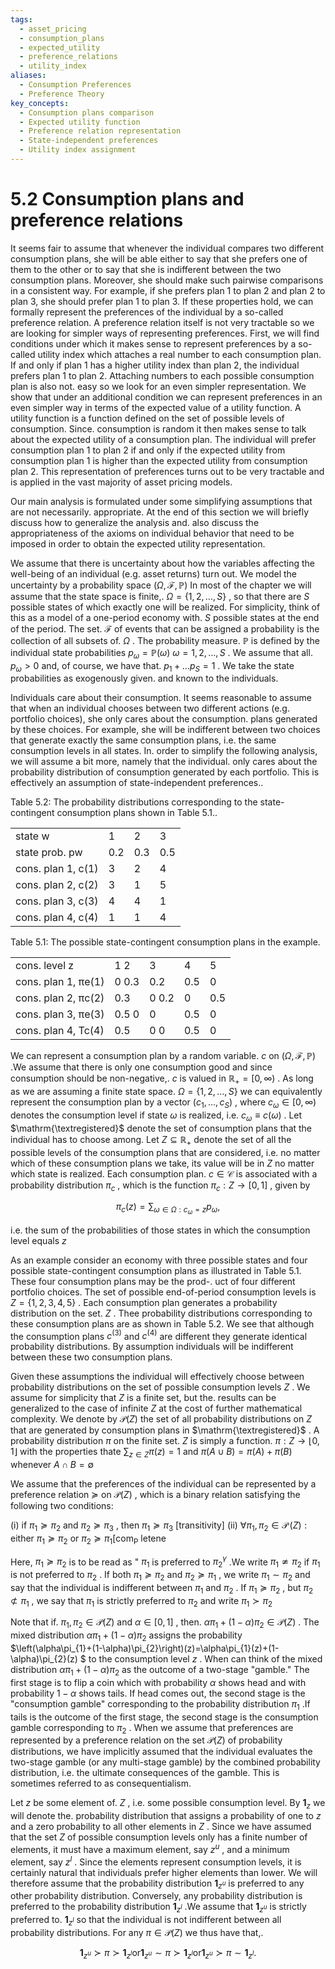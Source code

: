 ```yaml
---
tags:
  - asset_pricing
  - consumption_plans
  - expected_utility
  - preference_relations
  - utility_index
aliases:
  - Consumption Preferences
  - Preference Theory
key_concepts:
  - Consumption plans comparison
  - Expected utility function
  - Preference relation representation
  - State-independent preferences
  - Utility index assignment
---
```


# 5.2 Consumption plans and preference relations  

It seems fair to assume that whenever the individual compares two different consumption plans, she will be able either to say that she prefers one of them to the other or to say that she is indifferent between the two consumption plans. Moreover, she should make such pairwise comparisons in a consistent way. For example, if she prefers plan 1 to plan 2 and plan 2 to plan 3, she should prefer plan 1 to plan 3. If these properties hold, we can formally represent the preferences of the individual by a so-called preference relation. A preference relation itself is not very tractable so we are looking for simpler ways of representing preferences. First, we will find conditions under which it makes sense to represent preferences by a so-called utility index which attaches a real number to each consumption plan. If and only if plan 1 has a higher utility index than plan 2, the individual prefers plan 1 to plan 2. Attaching numbers to each possible consumption plan is also not. easy so we look for an even simpler representation. We show that under an additional condition we can represent preferences in an even simpler way in terms of the expected value of a utility function. A utility function is a function defined on the set of possible levels of consumption. Since. consumption is random it then makes sense to talk about the expected utility of a consumption plan. The individual will prefer consumption plan 1 to plan 2 if and only if the expected utility from consumption plan 1 is higher than the expected utility from consumption plan 2. This representation of preferences turns out to be very tractable and is applied in the vast majority of asset pricing models.  

Our main analysis is formulated under some simplifying assumptions that are not necessarily. appropriate. At the end of this section we will briefly discuss how to generalize the analysis and. also discuss the appropriateness of the axioms on individual behavior that need to be imposed in order to obtain the expected utility representation.  

We assume that there is uncertainty about how the variables affecting the well-being of an individual (e.g. asset returns) turn out. We model the uncertainty by a probability space $\left(\Omega,\mathcal{F},\mathbb{P}\right)$ In most of the chapter we will assume that the state space is finite,. $\Omega=\{1,2,\dots,S\}$ , so that there are $S$ possible states of which exactly one will be realized. For simplicity, think of this as a model of a one-period economy with. $S$ possible states at the end of the period. The set. $\mathcal{F}$ of events that can be assigned a probability is the collection of all subsets of. $\Omega$ . The probability measure. $\mathbb{P}$ is defined by the individual state probabilities $p_{\omega}=\mathbb{P}(\omega)$ $\omega=1,2,\ldots,S$ . We assume that all. $p_{\omega}>0$ and, of course, we have that. $p_{1}+\ldots p_{S}=1$ . We take the state probabilities as exogenously given. and known to the individuals.  

Individuals care about their consumption. It seems reasonable to assume that when an individual chooses between two different actions (e.g. portfolio choices), she only cares about the consumption. plans generated by these choices. For example, she will be indifferent between two choices that generate exactly the same consumption plans, i.e. the same consumption levels in all states. In. order to simplify the following analysis, we will assume a bit more, namely that the individual. only cares about the probability distribution of consumption generated by each portfolio. This is effectively an assumption of state-independent preferences..  

Table 5.2: The probability distributions corresponding to the state-contingent consumption plans shown in Table 5.1..   


<html><body><table><tr><td>state w</td><td>1</td><td>2</td><td>3</td></tr><tr><td>state prob. pw</td><td>0.2</td><td>0.3</td><td>0.5</td></tr><tr><td>cons. plan 1, c(1)</td><td>3</td><td>2</td><td>4</td></tr><tr><td>cons. plan 2, c(2)</td><td>3</td><td>1</td><td>5</td></tr><tr><td>cons. plan 3, c(3)</td><td>4</td><td>4</td><td>1</td></tr><tr><td>cons. plan 4, c(4)</td><td>1</td><td>1</td><td>4</td></tr></table></body></html>  

Table 5.1: The possible state-contingent consumption plans in the example.   


<html><body><table><tr><td>cons. level z</td><td>1 2</td><td>3</td><td>4</td><td>5</td></tr><tr><td>cons. plan 1, πe(1)</td><td>0 0.3</td><td>0.2</td><td>0.5</td><td>0</td></tr><tr><td>cons. plan 2, πc(2)</td><td>0.3</td><td>0 0.2</td><td>0</td><td>0.5</td></tr><tr><td>cons. plan 3, πe(3)</td><td>0.5 0</td><td>0</td><td>0.5</td><td>0</td></tr><tr><td>cons. plan 4, Tc(4)</td><td>0.5</td><td>0 0</td><td>0.5</td><td>0</td></tr></table></body></html>  

We can represent a consumption plan by a random variable. $c$ on $\left(\Omega,\mathcal{F},\mathbb{P}\right)$ .We assume that there is only one consumption good and since consumption should be non-negative,. $c$ is valued in $\mathbb{R}_{+}=[0,\infty)$ . As long as we are assuming a finite state space. $\Omega=\{1,2,\dots,S\}$ we can equivalently represent the consumption plan by a vector $\left(c_{1},\dots,c_{S}\right)$ , where $c_{\omega}\in[0,\infty)$ denotes the consumption level if state $\omega$ is realized, i.e. $c_{\omega}\equiv c(\omega)$ . Let $\mathrm{\textregistered}$ denote the set of consumption plans that the individual has to choose among. Let $Z\subseteq\mathbb{R}_{+}$ denote the set of all the possible levels of the consumption plans that are considered, i.e. no matter which of these consumption plans we take, its value will be in $Z$ no matter which state is realized. Each consumption plan. $c\in\mathcal{C}$ is associated with a probability distribution $\pi_{c}$ , which is the function $\pi_{c}:Z\to[0,1]$ , given by  

$$
\pi_{c}(z)=\sum_{\omega\in\Omega:c_{\omega}=z}p_{\omega},
$$  

i.e. the sum of the probabilities of those states in which the consumption level equals $z$  

As an example consider an economy with three possible states and four possible state-contingent consumption plans as illustrated in Table 5.1. These four consumption plans may be the prod-. uct of four different portfolio choices. The set of possible end-of-period consumption levels is $Z=\{1,2,3,4,5\}$ . Each consumption plan generates a probability distribution on the set. $Z$ . Thee probability distributions corresponding to these consumption plans are as shown in Table 5.2. We see that although the consumption plans $c^{(3)}$ and $c^{(4)}$ are different they generate identical probability distributions. By assumption individuals will be indifferent between these two consumption plans.  

Given these assumptions the individual will effectively choose between probability distributions on the set of possible consumption levels $Z$ . We assume for simplicity that $Z$ is a finite set, but the. results can be generalized to the case of infinite $Z$ at the cost of further mathematical complexity. We denote by $\mathcal{P}(Z)$ the set of all probability distributions on $Z$ that are generated by consumption plans in $\mathrm{\textregistered}$ . A probability distribution $\pi$ on the finite set. $Z$ is simply a function. $\pi:Z\to\lfloor0,1\rfloor$ with the properties thate $\textstyle\sum_{z\in Z}\pi(z)=1$ and $\pi(A\cup B)=\pi(A)+\pi(B)$ whenever $A\cap B=\emptyset$  

We assume that the preferences of the individual can be represented by a preference relation $\succeq$ on $\mathcal{P}(Z)$ , which is a binary relation satisfying the following two conditions:  

(i) if $\pi_{1}\succeq\pi_{2}$ and $\pi_{2}\succeq\pi_{3}$ , then $\pi_{1}\succeq\pi_{3}$ [transitivity] (ii) $\forall\pi_{1},\pi_{2}\in\operatorname{\mathcal{P}}(Z):{\mathrm{either~}}\pi_{1}\succeq\pi_{2}{\mathrm{~or~}}\pi_{2}\succeq\pi_{1}[{\mathrm{com}}_{\operatorname{P}}$ letene  

Here, $\pi_{1}\succeq\pi_{2}$ is to be read as " $\pi_{1}$ is preferred to $\pi{_2}^{\gamma}$ .We write $\pi_{1}\nsimeq\pi_{2}$ if $\pi_{1}$ is not preferred to $\pi_{2}$ . If both $\pi_{1}\succeq\pi_{2}$ and $\pi_{2}\succeq\pi_{1}$ , we write $\pi_{1}\sim\pi_{2}$ and say that the individual is indifferent between $\pi_{1}$ and $\pi_{2}$ . If $\pi_{1}\succeq\pi_{2}$ , but $\pi_{2}\not\subset\pi_{1}$ , we say that $\pi_{1}$ is strictly preferred to $\pi_{2}$ and write $\pi_{1}\succ\pi_{2}$  

Note that if. $\pi_{1},\pi_{2}\in\mathcal{P}(Z)$ and $\alpha\in[0,1]$ , then. $\alpha\pi_{1}+(1-\alpha)\pi_{2}\in\mathcal{P}(Z)$ . The mixed distribution $\alpha\pi_{1}+(1-\alpha)\pi_{2}$ assigns the probability $\left(\alpha\pi_{1}+(1-\alpha)\pi_{2}\right)(z)=\alpha\pi_{1}(z)+(1-\alpha)\pi_{2}(z) $ to the consumption level $z$ . When can think of the mixed distribution $\alpha\pi_{1}+(1-\alpha)\pi_{2}$ as the outcome of a two-stage "gamble." The first stage is to flip a coin which with probability $\alpha$ shows head and with probability $1-\alpha$ shows tails. If head comes out, the second stage is the "consumption gamble" corresponding to the probability distribution $\pi_{1}$ .If tails is the outcome of the first stage, the second stage is the consumption gamble corresponding to $\pi_{2}$ . When we assume that preferences are represented by a preference relation on the set $\mathcal{P}(Z)$ of probability distributions, we have implicitly assumed that the individual evaluates the two-stage gamble (or any multi-stage gamble) by the combined probability distribution, i.e. the ultimate consequences of the gamble. This is sometimes referred to as consequentialism.  

Let $z$ be some element of. $Z$ , i.e. some possible consumption level. By $\mathbf{1}_{z}$ we will denote the. probability distribution that assigns a probability of one to $z$ and a zero probability to all other elements in $Z$ . Since we have assumed that the set $Z$ of possible consumption levels only has a finite number of elements, it must have a maximum element, say $z^{u}$ , and a minimum element, say $z^{l}$ . Since the elements represent consumption levels, it is certainly natural that individuals prefer higher elements than lower. We will therefore assume that the probability distribution $\mathbf{1}_{z^{u}}$ is preferred to any other probability distribution. Conversely, any probability distribution is preferred to the probability distribution $\mathbf{1}_{z^{l}}$ .We assume that $\mathbf{1}_{z^{u}}$ is strictly preferred to. $\mathbf{1}_{z^{l}}$ so that the individual is not indifferent between all probability distributions. For any $\pi\in{\mathcal{P}}(Z)$ we thus have that,.  

$$
\mathbf{1}_{z^{u}}\succ\pi\succ\mathbf{1}_{z^{l}}\mathrm{or}\mathbf{1}_{z^{u}}\sim\pi\succ\mathbf{1}_{z^{l}}\mathrm{or}\mathbf{1}_{z^{u}}\succ\pi\sim\mathbf{1}_{z^{l}}.
$$  

